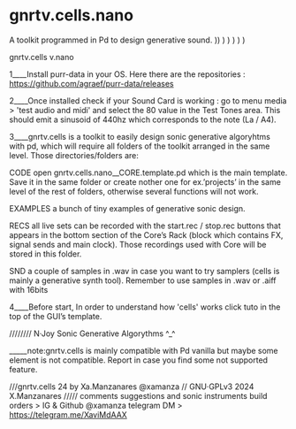# gnrtv.cells.nano
A toolkit programmed in Pd to design generative sound.
)) )  )   )     )        )

gnrtv.cells
v.nano


1____Install purr-data in your OS. Here there are the repositories :
https://github.com/agraef/purr-data/releases


2____Once installed check if your Sound Card is working : go to menu media > 'test audio and midi'
and select the 80 value in the Test Tones area. This should emit a sinusoid of 440hz which
corresponds to the note (La / A4).


3____gnrtv.cells is a toolkit to easily design sonic generative algoryhtms with pd, which will require all folders of the toolkit arranged in the same level. 
Those directories/folders are:

CODE open gnrtv.cells.nano__CORE.template.pd which is the main template. 
Save it in the same folder or create nother one for ex.’projects’ in the same level of the rest of folders, otherwise several functions will not work.

EXAMPLES a bunch of tiny examples of generative sonic design.

RECS all live sets can be recorded with the start.rec / stop.rec buttons that appears in the bottom section of the Core’s Rack (block which contains FX, signal sends and main clock). 
Those recordings used with Core will be stored in this folder.

SND a couple of samples in .wav in case you want to try samplers (cells is mainly a generative synth tool). Remember to use samples in .wav or .aiff with 16bits


4____Before start, In order to understand how 'cells' works click tuto in the top of the GUI’s template.



////////
N·Joy Sonic Generative Algorythms ^_^



_____note:gnrtv.cells is mainly compatible with Pd vanilla but maybe some element is not compatible. Report in case you find some not supported feature.


///gnrtv.cells 24 by Xa.Manzanares @xamanza  // GNU·GPLv3 2024 X.Manzanares
///// comments suggestions and sonic instruments build orders > IG & Github @xamanza
telegram DM > https://telegram.me/XaviMdAAX




